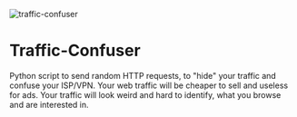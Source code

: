 ![traffic-confuser](https://user-images.githubusercontent.com/84932430/126856709-cd5877ae-9f2f-4624-87dd-8a456ee9b6be.gif)
# Traffic-Confuser
Python script to send random HTTP requests, to "hide" your traffic and confuse your ISP/VPN. Your web traffic will be cheaper to sell and useless for ads. Your traffic will look weird and hard to identify, what you browse and are interested in.
